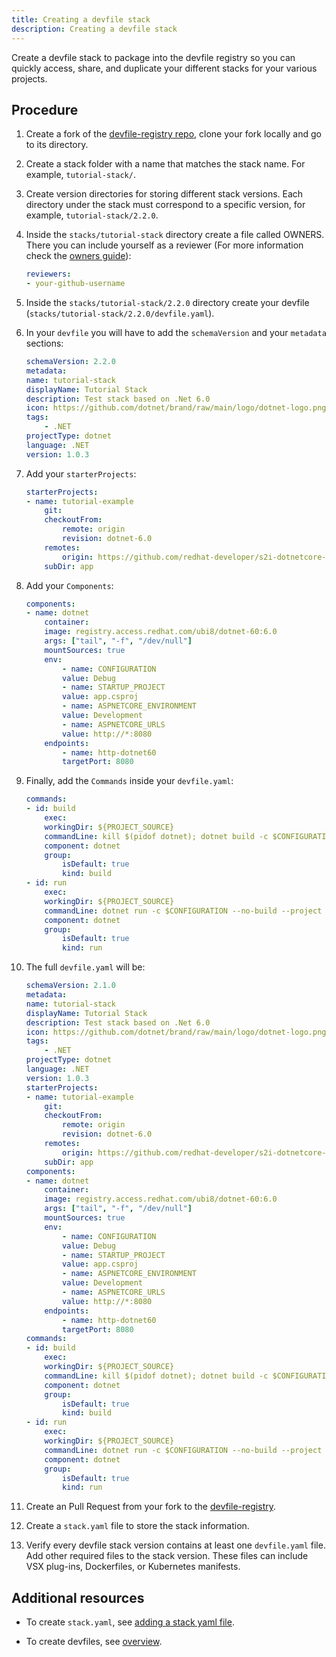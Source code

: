 ```yaml
---
title: Creating a devfile stack
description: Creating a devfile stack
---
```


Create a devfile stack to package into the devfile registry so you can
quickly access, share, and duplicate your different stacks for your
various projects.

## Procedure

1. Create a fork of the [devfile-registry repo](https://github.com/devfile/registry), clone
your fork locally and go to its directory.

2. Create a stack folder with a name that matches the stack name. For
    example, `tutorial-stack/`.

3. Create version directories for storing different stack versions.
    Each directory under the stack must correspond to a specific
    version, for example, `tutorial-stack/2.2.0`.

4. Inside the `stacks/tutorial-stack` directory create a file called OWNERS.
There you can include yourself as a reviewer (For more information check the [owners guide](https://github.com/kubernetes/community/blob/master/contributors/guide/owners.md)):
    ```yaml {% filename="OWNERS" %}
    reviewers:
    - your-github-username
    ```

5. Inside the `stacks/tutorial-stack/2.2.0` directory create your devfile (`stacks/tutorial-stack/2.2.0/devfile.yaml`).

6. In your `devfile` you will have to add the `schemaVersion` and your `metadata` sections:
    ```yaml {% filename="devfile.yaml" %}
    schemaVersion: 2.2.0
    metadata:
    name: tutorial-stack
    displayName: Tutorial Stack
    description: Test stack based on .Net 6.0
    icon: https://github.com/dotnet/brand/raw/main/logo/dotnet-logo.png
    tags:
        - .NET
    projectType: dotnet
    language: .NET
    version: 1.0.3
    ```

7. Add your `starterProjects`:
    ```yaml {% filename="devfile.yaml" %}
    starterProjects:
    - name: tutorial-example
        git:
        checkoutFrom:
            remote: origin
            revision: dotnet-6.0
        remotes:
            origin: https://github.com/redhat-developer/s2i-dotnetcore-ex
        subDir: app
    ```

8. Add your `Components`:
    ```yaml {% filename="devfile.yaml" %}
    components:
    - name: dotnet
        container:
        image: registry.access.redhat.com/ubi8/dotnet-60:6.0
        args: ["tail", "-f", "/dev/null"]
        mountSources: true
        env:
            - name: CONFIGURATION
            value: Debug
            - name: STARTUP_PROJECT
            value: app.csproj
            - name: ASPNETCORE_ENVIRONMENT
            value: Development
            - name: ASPNETCORE_URLS
            value: http://*:8080
        endpoints:
            - name: http-dotnet60
            targetPort: 8080
    ```

9. Finally, add the `Commands` inside your `devfile.yaml`:
    ```yaml {% filename="devfile.yaml" %}
    commands:
    - id: build
        exec:
        workingDir: ${PROJECT_SOURCE}
        commandLine: kill $(pidof dotnet); dotnet build -c $CONFIGURATION $STARTUP_PROJECT /p:UseSharedCompilation=false
        component: dotnet
        group:
            isDefault: true
            kind: build
    - id: run
        exec:
        workingDir: ${PROJECT_SOURCE}
        commandLine: dotnet run -c $CONFIGURATION --no-build --project $STARTUP_PROJECT --no-launch-profile
        component: dotnet
        group:
            isDefault: true
            kind: run
    ```

10. The full `devfile.yaml` will be:
    ```yaml {% filename="devfile.yaml" %}
    schemaVersion: 2.1.0
    metadata:
    name: tutorial-stack
    displayName: Tutorial Stack
    description: Test stack based on .Net 6.0
    icon: https://github.com/dotnet/brand/raw/main/logo/dotnet-logo.png
    tags:
        - .NET
    projectType: dotnet
    language: .NET
    version: 1.0.3
    starterProjects:
    - name: tutorial-example
        git:
        checkoutFrom:
            remote: origin
            revision: dotnet-6.0
        remotes:
            origin: https://github.com/redhat-developer/s2i-dotnetcore-ex
        subDir: app
    components:
    - name: dotnet
        container:
        image: registry.access.redhat.com/ubi8/dotnet-60:6.0
        args: ["tail", "-f", "/dev/null"]
        mountSources: true
        env:
            - name: CONFIGURATION
            value: Debug
            - name: STARTUP_PROJECT
            value: app.csproj
            - name: ASPNETCORE_ENVIRONMENT
            value: Development
            - name: ASPNETCORE_URLS
            value: http://*:8080
        endpoints:
            - name: http-dotnet60
            targetPort: 8080
    commands:
    - id: build
        exec:
        workingDir: ${PROJECT_SOURCE}
        commandLine: kill $(pidof dotnet); dotnet build -c $CONFIGURATION $STARTUP_PROJECT /p:UseSharedCompilation=false
        component: dotnet
        group:
            isDefault: true
            kind: build
    - id: run
        exec:
        workingDir: ${PROJECT_SOURCE}
        commandLine: dotnet run -c $CONFIGURATION --no-build --project $STARTUP_PROJECT --no-launch-profile
        component: dotnet
        group:
            isDefault: true
            kind: run

    ```

11. Create an Pull Request from your fork to the [devfile-registry](https://github.com/devfile/registry).

12. Create a `stack.yaml` file to store the stack information.

13. Verify every devfile stack version contains at least one
    `devfile.yaml` file. Add other required files to the stack version.
    These files can include VSX plug-ins, Dockerfiles, or Kubernetes
    manifests.

## Additional resources

- To create `stack.yaml`, see [adding a stack yaml file](./adding-a-stack-yaml-file).

- To create devfiles, see [overview](./overview).
